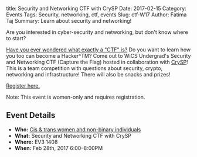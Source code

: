 title: Security and Networking CTF with CrySP
Date: 2017-02-15
Category: Events
Tags: Security, networking, ctf, events
Slug: ctf-W17
Author: Fatima Taj
Summary: Learn about security and networking!

Are you interested in cyber-security and networking, but don't know where to
start?

[Have you ever wondered what exactly a "CTF" is?](https://ctftime.org/ctf-wtf/)
Do you want to learn how you too can become a Hacker^TM? Come out to WiCS
Undergrad's Security and Networking CTF (Capture the Flag) hosted in 
collaboration with [CrySP](https://crysp.uwaterloo.ca/)! This is a team 
competition with questions about security, crypto, networking and 
infrastructure! There will also be snacks and prizes!

[Register here.](https://www.eventbrite.com/e/ctf-workshop-tickets-32010318725)

Note: This event is women-only and requires registration.

## Event Details ##

+ **Who:** [Cis & trans women and non-binary individuals]({filename}/pages/faq.md)
+ **What:** Security and Networking CTF with CrySP
+ **Where:** EV3 1408
+ **When:** Feb 28th, 2017 6:00&ndash;8:00PM

